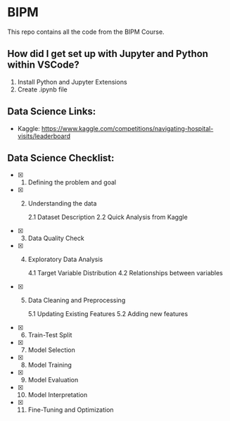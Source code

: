# BIPM

This repo contains all the code from the BIPM Course.

## How did I get set up with Jupyter and Python within VSCode?

1. Install Python and Jupyter Extensions
2. Create .ipynb file

## Data Science Links:
- Kaggle: https://www.kaggle.com/competitions/navigating-hospital-visits/leaderboard

## Data Science Checklist:

- [x] 1. Defining the problem and goal
- [x] 2. Understanding the data

        2.1 Dataset Description
        2.2 Quick Analysis from Kaggle
- [x] 3. Data Quality Check
- [x] 4. Exploratory Data Analysis

        4.1 Target Variable Distribution 
        4.2 Relationships between variables
- [x] 5. Data Cleaning and Preprocessing

        5.1 Updating Existing Features
        5.2 Adding new features
- [x] 6. Train-Test Split
- [x] 7. Model Selection
- [x] 8. Model Training
- [x] 9. Model Evaluation
- [x] 10. Model Interpretation
- [x] 11. Fine-Tuning and Optimization
